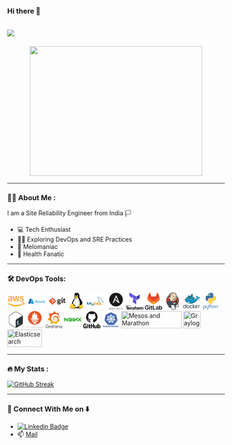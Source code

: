 ### Hi there 👋




![](https://api.visitorbadge.io/api/VisitorHit?user=jobin-peter&repo=github-visitors-badge&countColor=%237B1E7A)
---


<div align="center">
  <img src="https://media.giphy.com/media/f3iwJFOVOwuy7K6FFw/giphy.gif" width="400" height="300"/>
</div>

---


### :man_technologist: About Me :

I am a Site Reliability Engineer from India :white_flag:
- 💻 Tech Enthusiast 
- 🧞‍♂️ Exploring DevOps and SRE Practices 
- 🎸 Melomaniac
- 💪 Health Fanatic 

---

### :hammer_and_wrench: DevOps Tools:

<div>
  <img src="https://github.com/devicons/devicon/blob/master/icons/amazonwebservices/amazonwebservices-plain-wordmark.svg" title="AWS" alt="AWS" width="40" height="40"/>&nbsp;
  <img src="https://github.com/devicons/devicon/blob/master/icons/azure/azure-original-wordmark.svg" title="Azure" alt="Azure" width="40" height="40"/>&nbsp;
  <img src="https://github.com/devicons/devicon/blob/master/icons/git/git-original-wordmark.svg" title="Git" **alt="Git" width="40" height="40"/>
  <img src="https://github.com/devicons/devicon/blob/master/icons/linux/linux-original.svg" title="Linux" **alt="Linux" width="40" height="40"/>
  <img src="https://github.com/devicons/devicon/blob/master/icons/mysql/mysql-original-wordmark.svg" title="MySQL"  alt="MySQL" width="40" height="40"/>&nbsp;
  <img src="https://github.com/devicons/devicon/blob/master/icons/ansible/ansible-original-wordmark.svg" title="Ansible" **alt="Ansible" width="40" height="40"/>
  <img src="https://github.com/devicons/devicon/blob/master/icons/terraform/terraform-original-wordmark.svg" title="Terraform" **alt="Terraform" width="40" height="40"/>
  <img src="https://github.com/devicons/devicon/blob/master/icons/gitlab/gitlab-original-wordmark.svg" title="GitlabCI" **alt="GitlabCI" width="40" height="40"/>
  <img src="https://github.com/devicons/devicon/blob/master/icons/jenkins/jenkins-original.svg" title="Jenkins" **alt="Jenkins" width="40" height="40"/>
  <img src="https://github.com/devicons/devicon/blob/master/icons/docker/docker-original-wordmark.svg" title="Docker" **alt="Docker" width="40" height="40"/>
  <img src="https://github.com/devicons/devicon/blob/master/icons/python/python-original-wordmark.svg" title="Python" **alt="Python" width="40" height="40"/>
  <img src="https://github.com/devicons/devicon/blob/master/icons/bash/bash-original.svg" title="Bash" **alt="Bash" width="40" height="40"/>
  <img src="https://github.com/devicons/devicon/blob/master/icons/prometheus/prometheus-original-wordmark.svg" title="Prometheus" **alt="Prometheus" width="40" height="40"/>
  <img src="https://github.com/devicons/devicon/blob/master/icons/grafana/grafana-original-wordmark.svg" title="Grafana" **alt="Grafana" width="40" height="40"/>
  <img src="https://github.com/devicons/devicon/blob/master/icons/nginx/nginx-original.svg" title="Nginx" **alt="Nginx" width="40" height="40"/>
  <img src="https://github.com/devicons/devicon/blob/master/icons/github/github-original-wordmark.svg" title="GitHub" **alt="GitHub" width="40" height="40"/>
  <img src="https://github.com/devicons/devicon/blob/master/icons/kubernetes/kubernetes-plain-wordmark.svg" title="Kubernetes" **alt="Kubernetes" width="40" height="40"/>
 <img src="https://vocon-it.com/wp-content/uploads/2016/12/2016-12-14-01_22_32.png" title="Mesos and Marathon" **alt="Mesos and Marathon" width="140" height="40"/>
  <img src="https://www.graylog.org/wp-content/uploads/2022/08/GL_GLICON.svg" title="Graylog" **alt="Graylog" width="40" height="40"/>
  <img src="https://upload.wikimedia.org/wikipedia/commons/f/f4/Elasticsearch_logo.svg" title="Elasticsearch" **alt="Elasticsearch" width="80" height="40"/>
 </div>

---

### :fire: My Stats :
[![GitHub Streak](http://github-readme-streak-stats.herokuapp.com?user=jobin-peter&theme=dark&background=000000)](https://git.io/streak-stats)


---

### 📩 Connect With Me on ⬇️
  - [![Linkedin Badge](https://img.shields.io/badge/Jobin-LinkedIn-blue?style=flat&logo=Linkedin&logoColor=white)](https://www.linkedin.com/in/jobin-peter-13a59713a/)
  - 📫 [Mail](mailto:myselfjobin@gmail.com)
  
  

